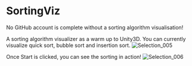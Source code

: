 # SortingViz
No GitHub account is complete without a sorting algorithm visualisation!

A sorting algorithm visualizer as a warm up to Unity3D. You can currently visualize quick sort, bubble sort and insertion sort. 
![Selection_005](https://user-images.githubusercontent.com/22282892/113944539-add0ca00-97d2-11eb-81f0-7e54ff5bf183.png)

Once Start is clicked, you can see the sorting in action!
![Selection_006](https://user-images.githubusercontent.com/22282892/113944545-b1645100-97d2-11eb-8838-0c287c22bfe6.png)
